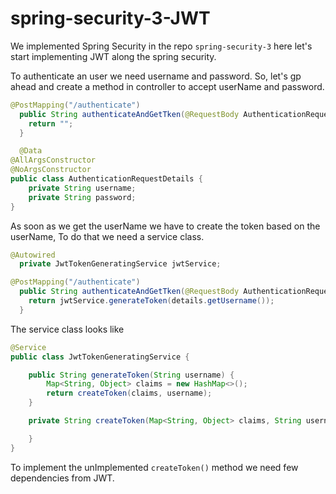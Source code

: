 # spring-security-3-JWT

We implemented Spring Security in the repo `spring-security-3` here let's start implementing JWT along the spring security.

To authenticate an user we need username and password. So, let's gp ahead and create a method in controller to accept userName and password.

```java
@PostMapping("/authenticate")
  public String authenticateAndGetTken(@RequestBody AuthenticationRequestDetails details) {
    return "";
  }

  @Data
@AllArgsConstructor
@NoArgsConstructor
public class AuthenticationRequestDetails {
    private String username;
    private String password;
}
```

As soon as we get the userName we have to create the token based on the userName, To do that we need a service class.

```java
@Autowired
  private JwtTokenGeneratingService jwtService;

@PostMapping("/authenticate")
  public String authenticateAndGetTken(@RequestBody AuthenticationRequestDetails details) {
    return jwtService.generateToken(details.getUsername());
  }
```

The service class looks like

```java
@Service
public class JwtTokenGeneratingService {

    public String generateToken(String username) {
        Map<String, Object> claims = new HashMap<>();
        return createToken(claims, username);
    }

    private String createToken(Map<String, Object> claims, String username) {

    }
}
```

To implement the unImplemented `createToken()` method we need few dependencies from JWT.
